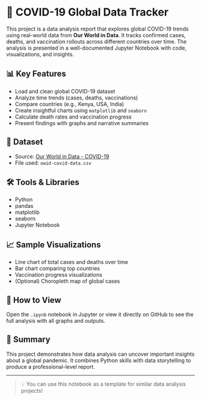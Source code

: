 # 🦠 COVID-19 Global Data Tracker

This project is a data analysis report that explores global COVID-19 trends using real-world data from **Our World in Data**. It tracks confirmed cases, deaths, and vaccination rollouts across different countries over time. The analysis is presented in a well-documented Jupyter Notebook with code, visualizations, and insights.

## 📊 Key Features
- Load and clean global COVID-19 dataset
- Analyze time trends (cases, deaths, vaccinations)
- Compare countries (e.g., Kenya, USA, India)
- Create insightful charts using `matplotlib` and `seaborn`
- Calculate death rates and vaccination progress
- Present findings with graphs and narrative summaries

## 📁 Dataset
- Source: [Our World in Data - COVID-19](https://ourworldindata.org/covid-cases)
- File used: `owid-covid-data.csv`

## 🛠️ Tools & Libraries
- Python
- pandas
- matplotlib
- seaborn
- Jupyter Notebook

## 📈 Sample Visualizations
- Line chart of total cases and deaths over time
- Bar chart comparing top countries
- Vaccination progress visualizations
- (Optional) Choropleth map of global cases

## 📌 How to View
Open the `.ipynb` notebook in Jupyter or view it directly on GitHub to see the full analysis with all graphs and outputs.

## 📑 Summary
This project demonstrates how data analysis can uncover important insights about a global pandemic. It combines Python skills with data storytelling to produce a professional-level report.

---

> 💡 You can use this notebook as a template for similar data analysis projects!
